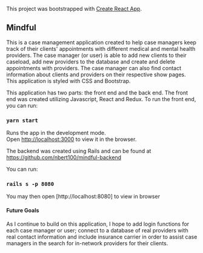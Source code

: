 This project was bootstrapped with [Create React App](https://github.com/facebook/create-react-app).

## Mindful

This is a case management application created to help case managers keep track of their clients' appointments with different medical and mental health providers. The case manager (or user) is able to add new clients to their caseload, add new providers to the database and create and delete appointments with providers. The case manager can also find contact information about clients and providers on their respective show pages. This application is styled with CSS and Bootstrap.

This application has two parts: the front end and the back end. The front end was created utilizing Javascript, React and Redux. To run the front end, you can run:

### `yarn start`

Runs the app in the development mode.<br />
Open [http://localhost:3000](http://localhost:3000) to view it in the browser.

The backend was created using Rails and can be found at https://github.com/nbert100/mindful-backend

You can run:

### `rails s -p 8080`

You may then open [http://localhost:8080] to view in browser

#### Future Goals

As I continue to build on this application, I hope to add login functions for each case manager or user; connect to a database of real providers with real contact information and include insurance carrier in order to assist case managers in the search for in-network providers for their clients.
